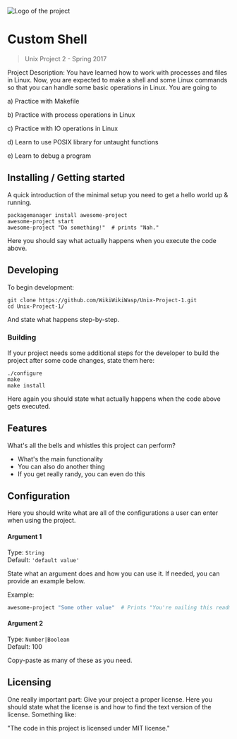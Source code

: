 ![Logo of the project](http://www.txstate.edu/cache7c04ddd68031e2bc11c0d626f2c05657/imagehandler/scaler/gato-docs.its.txstate.edu/jcr:df0d6df7-b40f-41c2-a24f-9fb102d5ef2e/Supercat%2BLogo.png?mode=fit&width=270)

# Custom Shell 
> Unix Project 2 - Spring 2017

Project Description:
You have learned how to work with processes and files in Linux. Now, you are expected to make a shell and some Linux commands so that you can handle some basic operations in Linux. You are going to

a) Practice with Makefile

b) Practice with process operations in Linux

c) Practice with IO operations in Linux

d) Learn to use POSIX library for untaught functions

e) Learn to debug a program


## Installing / Getting started

A quick introduction of the minimal setup you need to get a hello world up &
running.

```shell
packagemanager install awesome-project
awesome-project start
awesome-project "Do something!"  # prints "Nah."
```

Here you should say what actually happens when you execute the code above.

## Developing

To begin development:

```shell
git clone https://github.com/WikiWikiWasp/Unix-Project-1.git
cd Unix-Project-1/
```

And state what happens step-by-step.

### Building

If your project needs some additional steps for the developer to build the
project after some code changes, state them here:

```shell
./configure
make
make install
```

Here again you should state what actually happens when the code above gets
executed.

## Features

What's all the bells and whistles this project can perform?
* What's the main functionality
* You can also do another thing
* If you get really randy, you can even do this

## Configuration

Here you should write what are all of the configurations a user can enter when
using the project.

#### Argument 1
Type: `String`  
Default: `'default value'`

State what an argument does and how you can use it. If needed, you can provide
an example below.

Example:
```bash
awesome-project "Some other value"  # Prints "You're nailing this readme!"
```

#### Argument 2
Type: `Number|Boolean`  
Default: 100

Copy-paste as many of these as you need.

## Licensing

One really important part: Give your project a proper license. Here you should
state what the license is and how to find the text version of the license.
Something like:

"The code in this project is licensed under MIT license."
